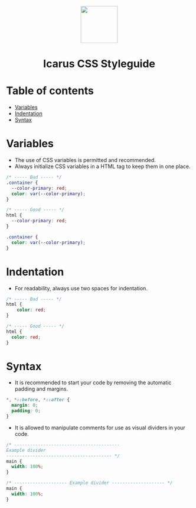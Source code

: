 <div align="center">
    <img src="http://icarusws.nl/js-content/resources/logo_geen_background.png" height="100px">
    <h1>Icarus CSS Styleguide</h1>
</div>

# Table of contents
- [Variables](#variables)
- [Indentation](#indentation)
- [Syntax](#syntax)

# Variables
- The use of CSS variables is permitted and recommended.
- Always initialize CSS variables in a HTML tag to keep them in one place.
```css
/* ----- Bad ----- */
.container {
  --color-primary: red;
  color: var(--color-primary);
}
```

```css
/* ----- Good ----- */
html {
  --color-primary: red;
}

.container {
  color: var(--color-primary);
}
```

# Indentation
- For readability, always use two spaces for indentation.
```css
/* ----- Bad ----- */
html {
    color: red;
}

/* ----- Good ----- */
html {
  color: red;
}
```

# Syntax
- It is recommended to start your code by removing the automatic padding and margins.
```css
*, *::before, *::after {
  margin: 0;
  padding: 0;
}
```

- It is allowed to manipulate comments for use as visual dividers in your code.

```css
/* ----------------------------------------
Example divider
---------------------------------------- */
main {
  width: 100%;
}

/* -------------------- Example divider -------------------- */
main {
  width: 100%;
}
```

